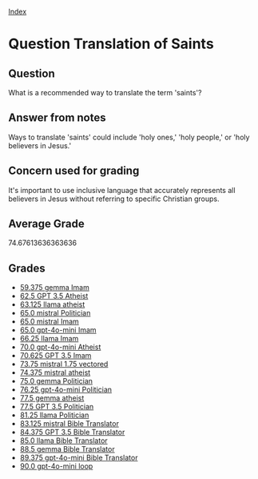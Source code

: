 
[Index](../../index.md)
# Question Translation of Saints
## Question
What is a recommended way to translate the term 'saints'?

## Answer from notes
Ways to translate 'saints' could include 'holy ones,' 'holy people,' or 'holy believers in Jesus.'

## Concern used for grading
It's important to use inclusive language that accurately represents all believers in Jesus without referring to specific Christian groups.

## Average Grade
74.67613636363636

## Grades
 * [59.375 gemma Imam](../answers/gemma_Imam/Translation_of_Saints.md)
 * [62.5 GPT 3.5 Atheist](../answers/GPT_3.5_Atheist/Translation_of_Saints.md)
 * [63.125 llama atheist](../answers/llama_atheist/Translation_of_Saints.md)
 * [65.0 mistral Politician](../answers/mistral_Politician/Translation_of_Saints.md)
 * [65.0 mistral Imam](../answers/mistral_Imam/Translation_of_Saints.md)
 * [65.0 gpt-4o-mini Imam](../answers/gpt-4o-mini_Imam/Translation_of_Saints.md)
 * [66.25 llama Imam](../answers/llama_Imam/Translation_of_Saints.md)
 * [70.0 gpt-4o-mini Atheist](../answers/gpt-4o-mini_Atheist/Translation_of_Saints.md)
 * [70.625 GPT 3.5 Imam](../answers/GPT_3.5_Imam/Translation_of_Saints.md)
 * [73.75 mistral 1.75 vectored](../answers/mistral_1.75_vectored/Translation_of_Saints.md)
 * [74.375 mistral atheist](../answers/mistral_atheist/Translation_of_Saints.md)
 * [75.0 gemma Politician](../answers/gemma_Politician/Translation_of_Saints.md)
 * [76.25 gpt-4o-mini Politician](../answers/gpt-4o-mini_Politician/Translation_of_Saints.md)
 * [77.5 gemma atheist](../answers/gemma_atheist/Translation_of_Saints.md)
 * [77.5 GPT 3.5 Politician](../answers/GPT_3.5_Politician/Translation_of_Saints.md)
 * [81.25 llama Politician](../answers/llama_Politician/Translation_of_Saints.md)
 * [83.125 mistral Bible Translator](../answers/mistral_Bible_Translator/Translation_of_Saints.md)
 * [84.375 GPT 3.5 Bible Translator](../answers/GPT_3.5_Bible_Translator/Translation_of_Saints.md)
 * [85.0 llama Bible Translator](../answers/llama_Bible_Translator/Translation_of_Saints.md)
 * [88.5 gemma Bible Translator](../answers/gemma_Bible_Translator/Translation_of_Saints.md)
 * [89.375 gpt-4o-mini Bible Translator](../answers/gpt-4o-mini_Bible_Translator/Translation_of_Saints.md)
 * [90.0 gpt-4o-mini loop](../answers/gpt-4o-mini_loop/Translation_of_Saints.md)

